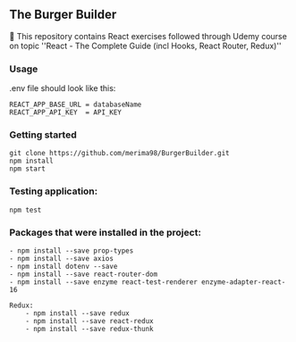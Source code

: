 ## The Burger Builder

📝 This repository contains React exercises followed through Udemy course on topic ''React - The Complete Guide (incl Hooks, React Router, Redux)''


### Usage

.env file should look like this:

	REACT_APP_BASE_URL = databaseName
	REACT_APP_API_KEY  = API_KEY


### Getting started

	git clone https://github.com/merima98/BurgerBuilder.git
	npm install
	npm start
	
### Testing application:

	npm test

### Packages that were installed in the project:

	- npm install --save prop-types
	- npm install --save axios
	- npm install dotenv --save
	- npm install --save react-router-dom
	- npm install --save enzyme react-test-renderer enzyme-adapter-react-16 
	
	Redux:
		- npm install --save redux
		- npm install --save react-redux
	    - npm install --save redux-thunk